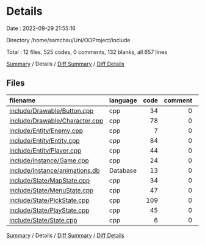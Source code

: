 # Details

Date : 2022-09-29 21:55:16

Directory /home/samchau/Uni/OOProject/include

Total : 12 files,  525 codes, 0 comments, 132 blanks, all 657 lines

[Summary](results.md) / Details / [Diff Summary](diff.md) / [Diff Details](diff-details.md)

## Files
| filename | language | code | comment | blank | total |
| :--- | :--- | ---: | ---: | ---: | ---: |
| [include/Drawable/Button.cpp](/include/Drawable/Button.cpp) | cpp | 34 | 0 | 12 | 46 |
| [include/Drawable/Character.cpp](/include/Drawable/Character.cpp) | cpp | 78 | 0 | 19 | 97 |
| [include/Entity/Enemy.cpp](/include/Entity/Enemy.cpp) | cpp | 7 | 0 | 4 | 11 |
| [include/Entity/Entity.cpp](/include/Entity/Entity.cpp) | cpp | 84 | 0 | 16 | 100 |
| [include/Entity/Player.cpp](/include/Entity/Player.cpp) | cpp | 44 | 0 | 16 | 60 |
| [include/Instance/Game.cpp](/include/Instance/Game.cpp) | cpp | 24 | 0 | 12 | 36 |
| [include/Instance/animations.db](/include/Instance/animations.db) | Database | 13 | 0 | 0 | 13 |
| [include/State/MapState.cpp](/include/State/MapState.cpp) | cpp | 34 | 0 | 7 | 41 |
| [include/State/MenuState.cpp](/include/State/MenuState.cpp) | cpp | 47 | 0 | 14 | 61 |
| [include/State/PickState.cpp](/include/State/PickState.cpp) | cpp | 109 | 0 | 19 | 128 |
| [include/State/PlayState.cpp](/include/State/PlayState.cpp) | cpp | 45 | 0 | 12 | 57 |
| [include/State/State.cpp](/include/State/State.cpp) | cpp | 6 | 0 | 1 | 7 |

[Summary](results.md) / Details / [Diff Summary](diff.md) / [Diff Details](diff-details.md)